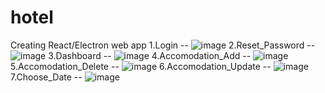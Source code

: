 # hotel
Creating React/Electron web app
1.Login -- ![image](https://user-images.githubusercontent.com/66902835/130913996-d55bd255-16ff-4bbb-b31c-e48ad9973c5a.png)
2.Reset_Password -- ![image](https://user-images.githubusercontent.com/66902835/130914137-27b4fd46-14c8-4237-b8a7-3599837ba689.png)
3.Dashboard -- ![image](https://user-images.githubusercontent.com/66902835/130915457-ece8233c-081b-49ec-8101-7068facefcab.png)
4.Accomodation_Add -- ![image](https://user-images.githubusercontent.com/66902835/130914564-d77615b9-02a1-4b59-94f9-93328e09e670.png)
5.Accomodation_Delete -- ![image](https://user-images.githubusercontent.com/66902835/130914722-6ecf1830-9043-4d9e-b129-131524f02ce5.png)
6.Accomodation_Update -- ![image](https://user-images.githubusercontent.com/66902835/130914837-a5a3771a-0480-46cf-a352-435e3d767024.png)
7.Choose_Date -- ![image](https://user-images.githubusercontent.com/66902835/130914772-71d38760-55a1-48fc-8b9b-eb453ea8e501.png)

